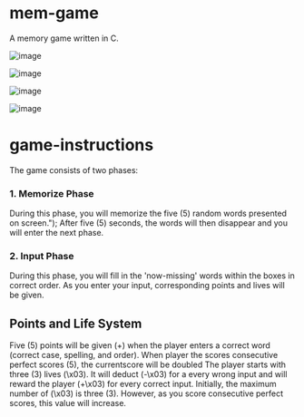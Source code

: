 # mem-game
A memory game written in C.

![image](https://user-images.githubusercontent.com/107972883/206701746-4a037c41-4217-471d-8532-d930735b3d55.png)

![image](https://user-images.githubusercontent.com/107972883/206702118-c7fa32ed-9498-40ce-aeee-918ba9660626.png)

![image](https://user-images.githubusercontent.com/107972883/206702161-32df85a8-e60f-4aa7-939d-7b1bad0d9961.png)

![image](https://user-images.githubusercontent.com/107972883/206702189-e86cdde2-2846-4896-b69d-08fd4608abcc.png)

# game-instructions

The game consists of two phases:

### 1. Memorize Phase

  During this phase, you will memorize the five (5) random words presented on screen.");
After five (5) seconds, the words will then disappear and you will enter the next phase.
### 2. Input Phase
  During this phase, you will fill in the 'now-missing' words within the boxes in
correct order. As you enter your input, corresponding points and lives will be given.

## Points and Life System

  Five (5) points will be given (+) when the player enters a correct word (correct case,
spelling, and order). When player the scores consecutive perfect scores (5), the currentscore will be doubled
The player starts with three (3) lives (\x03). It will deduct (-\x03) for a every wrong input
and will reward the player (+\x03) for every correct input. Initially, the maximum number of
(\x03) is three (3). However, as you score consecutive perfect scores, this value will increase.
